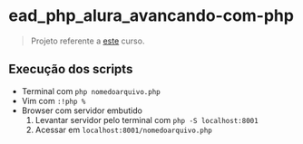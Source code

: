 # ead_php_alura_avancando-com-php

> Projeto referente a [este](https://www.alura.com.br/curso-online-php-arrays-strings-funcoes) curso.

## Execução dos scripts

- Terminal com `php nomedoarquivo.php`
- Vim com `:!php %`
- Browser com servidor embutido
    1. Levantar servidor pelo terminal com `php -S localhost:8001`
    2. Acessar em `localhost:8001/nomedoarquivo.php`
